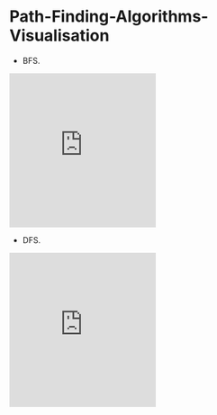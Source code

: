 # Path-Finding-Algorithms-Visualisation

-   BFS.
<div style="width:260px;max-width:100%;"><div style="height:0;padding-bottom:105.38%;position:relative;"><iframe width="260" height="274" style="position:absolute;top:0;left:0;width:100%;height:100%;" frameBorder="0" src="https://imgflip.com/embed/527emk"></iframe></div><p><a href="https://imgflip.com/gif/527emk"></a></p></div>

-   DFS.
<div style="width:260px;max-width:100%;"><div style="height:0;padding-bottom:105.38%;position:relative;"><iframe width="260" height="274" style="position:absolute;top:0;left:0;width:100%;height:100%;" frameBorder="0" src="https://imgflip.com/embed/527f9k"></iframe></div><p><a href="https://imgflip.com/gif/527f9k"></a></p></div>
